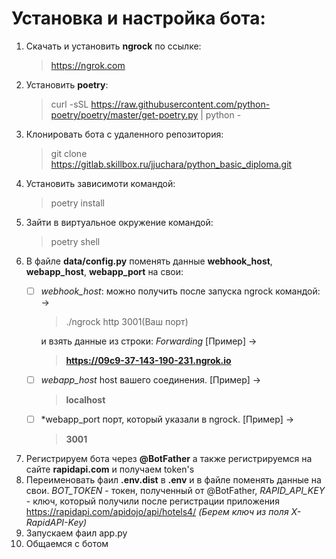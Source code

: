 # Установка и настройка бота:

1. Скачать и установить **ngrock** по ссылке:
   > <https://ngrok.com>
2. Установить **poetry**:
   > curl -sSL https://raw.githubusercontent.com/python-poetry/poetry/master/get-poetry.py | python -
3. Клонировать бота с удаленного репозитория:
   > git clone https://gitlab.skillbox.ru/jjuchara/python_basic_diploma.git
4. Установить зависимоти командой:
   > poetry install
5. Зайти в виртуальное окружение командой:
   > poetry shell
6. В файле **data/config.py** поменять данные **webhook_host**, **webapp_host**, **webapp_port** на свои:
    - [ ] *webhook_host*: можно получить после запуска ngrock командой: ->
      > ./ngrock http 3001(Ваш порт)

      и взять данные из строки: *Forwarding* [Пример] ->
      > **https://09c9-37-143-190-231.ngrok.io**
    - [ ] *webapp_host* host вашего соединения. [Пример] ->
      > **localhost**
    - [ ] *webapp_port порт, который указали в ngrock. [Пример] ->
      > **3001**

7. Регистрируем бота через **@BotFather** a также регистрируемся на сайте **rapidapi.com** и получаем token's
8. Переименовать фаил **.env.dist** в **.env** и в файле поменять данные на свои. *BOT_TOKEN* - токен, полученный от @BotFather,
   *RAPID_API_KEY* - ключ, который получили после регистрации приложения
   <https://rapidapi.com/apidojo/api/hotels4/> *(Берем ключ из поля X-RapidAPI-Key)*
9. Запускаем фаил app.py
10. Общаемся с ботом